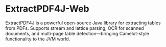 # ExtractPDF4J-Web
ExtractPDF4J is a powerful open-source Java library for extracting tables from PDFs. Supports stream and lattice parsing, OCR for scanned documents, and multi-page table detection—bringing Camelot-style functionality to the JVM world.
